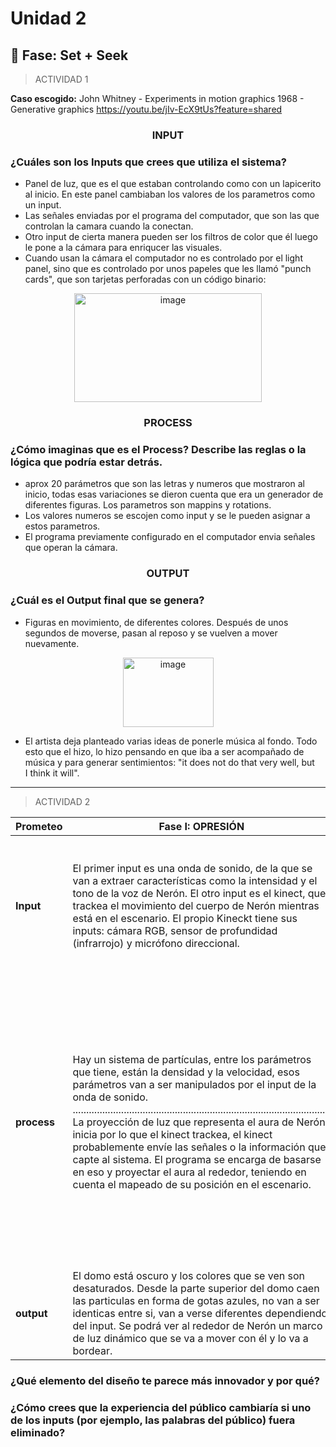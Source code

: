 # Unidad 2

## 🔎 Fase: Set + Seek

> ACTIVIDAD 1

**Caso escogido:** John Whitney - Experiments in motion graphics 1968 - Generative graphics https://youtu.be/jIv-EcX9tUs?feature=shared

### <p align=center> INPUT </p>

### ¿Cuáles son los Inputs que crees que utiliza el sistema?

- Panel de luz, que es el que estaban controlando como con un lapicerito al inicio. En este panel cambiaban los valores de los parametros como un input.
- Las señales enviadas por el programa del computador, que son las que controlan la camara cuando la conectan.
- Otro input de cierta manera pueden ser los filtros de color que él luego le pone a la cámara para enriqucer las visuales.
- Cuando usan la cámara el computador no es controlado por el light panel, sino que es controlado por unos papeles que les llamó "punch cards", que son tarjetas perforadas con un código binario:

<p align=center>
<img width="300" height="174" alt="image" src="https://github.com/user-attachments/assets/30f19363-f7f3-4553-a770-02510df4e5f4" />
 </p>

### <p align=center> PROCESS </p>

### ¿Cómo imaginas que es el Process? Describe las reglas o la lógica que podría estar detrás.

- aprox 20 parámetros que son las letras y numeros que mostraron al inicio, todas esas variaciones se dieron cuenta que era un generador de diferentes figuras. Los parametros son mappins y rotations.
- Los valores numeros se escojen como input y se le pueden asignar a estos parametros.
- El programa previamente configurado en el computador envia señales que operan la cámara.

### <p align=center> OUTPUT </p>

### ¿Cuál es el Output final que se genera?

- Figuras en movimiento, de diferentes colores. Después de unos segundos de moverse, pasan al reposo y se vuelven a mover nuevamente.

<p align=center>
<img width="145" height="111" alt="image" src="https://github.com/user-attachments/assets/e4fc3481-58cb-495e-94ea-67277a37492e" />
</p>

- El artista deja planteado varias ideas de ponerle música al fondo. Todo esto que el hizo, lo hizo pensando en que iba a ser acompañado de música y para generar sentimientos: "it does not do that very well, but I think it will".

------------------------------------------------------------------------------------------------------------------------------

> ACTIVIDAD 2

| Prometeo  | Fase I: OPRESIÓN| Fase II: CONFLICTO  | Fase III: REVELACIÓN |
| ------------- | ------------- | ------------- | ------------- |
| **Input**  | El primer input es una onda de sonido, de la que se van a extraer características como la intensidad y el tono de la voz de Nerón. El otro input es el kinect, que trackea el movimiento del cuerpo de Nerón mientras está en el escenario. El propio Kineckt tiene sus inputs: cámara RGB, sensor de profundidad (infrarrojo) y micrófono direccional.  | Como dispositivo de input ahora tenemos el micrófono, para captar la onda de sonido de lo que rapea Nerón, además de probablemente también captar el track de Nerón para poder captar los bits. Serían entonces la señal de audio en vivo y el track. ................................................................................................ Como otro input, tenemos de nuevo el Kinect, este servirá para poderle hacer el body tracking a Nerón y saber cuando haga esos gestos bruscos. El kinect se va a encargar de ser ese input de cambios en el movimiento. | Celular, que será un cliente remoto, donde hay una interfaz y el input puntual, son esas palabras que envía al domo el público al dar click en la pantalla.  |
| **process** | Hay un sistema de partículas, entre los parámetros que tiene, están la densidad y la velocidad, esos parámetros van a ser manipulados por el input de la onda de sonido. ................................................................................................  La proyección de luz que representa el aura de Nerón inicia por lo que el kinect trackea, el kinect probablemente envíe las señales o la información que capte al sistema. El programa se encarga de basarse en eso y proyectar el aura al rededor, teniendo en cuenta el mapeado de su posición en el escenario.  | Para poder procesar los beats y los golpes de las sílabas se puede usar ***la transformada de Fourier*** (que ya lo conversamos por encimita en clase). Con ***Fourier*** se puede descomponer la señal de audio de Nerón en las diferentes ondas de sonido y asi poder obtener los picos. Al obtener esos picos en ese momento es cuando se mostrarian los ataques visuales rojos y blancos. ................................................................................................ Para las ondas de choque sonicas que van a salir de Nerón, el procesamiento sería calcular la velocidad con la que realizó el movimiento de los brazos. Entonces cuando el brazo cambie de un punto A -> B se mide con que velocidad fue y si sobrepasó el tope que se configure entonces cuenta como un golpe. ................................................................................................ Para que los fragmentos geométricos sean repelidos, debe haber un chekeo constante entre la posición de cada fragmento y la posición del aura de luz, en el momento en el que coincidan los parametros de movimiento del fragmento deben cambiarse hacia el sentido contrario para poder crear ese efecto de que fue "repelido". | El input es enviado como un paquete de datos al server el server le manda ese paquete al cliente local, que me imagino que es un pc desde donde se va a controlar la experiencia. Con Socket.io se manejan ambos clientes y el server. ................................................................................................ En el momento en el que la llama cambia, cuando cada palabra entre y coincida con la posición del aura de Nerón, lo que se podría hacer es que la palabra desaparezca al entrar en contacto, pero también subirle la saturación a la llama para hacer enfasis, esto se puede hacer con un if. ................................................................................................ Las palabras "miedo" y "soledad" se pueden gestionar con ifs, en el que se haga una comparación de que "si esa fue la palabra que entró en contacto con la llama, entonces florece o haz un árbol de luz". Me imagino que ese florecer y árbol de luz van a hacer funciones aparte y simplemente se llaman si se cumple el condicional.  |
| **output** | El domo está oscuro y los colores que se ven son desaturados. Desde la parte superior del domo caen las particulas en forma de gotas azules, no van a ser identicas entre si, van a verse diferentes dependiendo del input. Se podrá ver al rededor de Nerón un marco de luz dinámico que se va a mover con él y lo va a bordear.  | Los fragmentos geométricos rojos y blancos se ven moverse por todo el domo y rebotan cuando tocan el aura de Nerón o cuando este envia una onda sónica. El otro output es una onda, probablemente representada con arcos que sale desde la mano que Nerón movió bruscamente. | Se van a visualizar las palabras escogidas por el público, pasando por todo el domo. Se va a ver la llama de Nerón cada vez más potente y siempre moviendose con él. Se van a ver las palabras desaparecer al tocar la llama. Se va a ver un árbol blanco de luz crecer en el domo y también el florecer de alguna flor. |

### ¿Qué elemento del diseño te parece más innovador y por qué? 
### ¿Cómo crees que la experiencia del público cambiaría si uno de los inputs (por ejemplo, las palabras del público) fuera eliminado?




